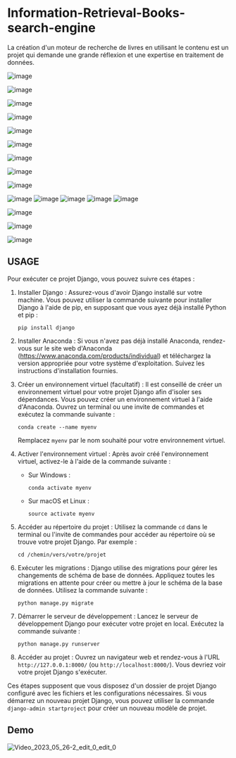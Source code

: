 # Information-Retrieval-Books-search-engine
La création d'un moteur de recherche de livres en utilisant le contenu est un projet qui demande une grande réflexion et une expertise en traitement de données.



![image](https://github.com/SanaeBelfrouh/Information-Retrieval-Books-search-engine/assets/116807307/b8826a5f-9414-4ae3-b80f-68733fe8c829)

![image](https://github.com/SanaeBelfrouh/Information-Retrieval-Books-search-engine/assets/116807307/6ed21471-b248-407e-8f1f-19cb8a28e9e1)

![image](https://github.com/SanaeBelfrouh/Information-Retrieval-Books-search-engine/assets/116807307/619e8ae4-549b-4ade-8742-879d3ba7db83)


![image](https://github.com/SanaeBelfrouh/Information-Retrieval-Books-search-engine/assets/116807307/d5963493-ef48-40a7-b051-c30bba180088)

![image](https://github.com/SanaeBelfrouh/Information-Retrieval-Books-search-engine/assets/116807307/3a817d86-0b7f-4547-b09c-e80140fa1cdb)

![image](https://github.com/SanaeBelfrouh/Information-Retrieval-Books-search-engine/assets/116807307/2955fcf3-50f3-4466-a6c4-2debeab16da9)

![image](https://github.com/SanaeBelfrouh/Information-Retrieval-Books-search-engine/assets/116807307/d1af4356-56ed-4096-88ca-053bf74ba618)

![image](https://github.com/SanaeBelfrouh/Information-Retrieval-Books-search-engine/assets/116807307/bdab4386-5abb-426c-84e7-081ce0adfceb)


![image](https://github.com/SanaeBelfrouh/Information-Retrieval-Books-search-engine/assets/116807307/79e9b479-a158-4ff2-b7ab-796973a37e1b)


![image](https://github.com/SanaeBelfrouh/Information-Retrieval-Books-search-engine/assets/116807307/4de8297d-7578-411b-a963-d1acb8943c9e)
![image](https://github.com/SanaeBelfrouh/Information-Retrieval-Books-search-engine/assets/116807307/a92927ac-c3d1-41ec-8a6b-db3e718ea389)
![image](https://github.com/SanaeBelfrouh/Information-Retrieval-Books-search-engine/assets/116807307/762117e4-8071-4b0b-96af-33a0f0c517fe)
![image](https://github.com/SanaeBelfrouh/Information-Retrieval-Books-search-engine/assets/116807307/ddcc4d4f-ab7d-4d61-8ea5-2d06ab6d6e3f)
![image](https://github.com/SanaeBelfrouh/Information-Retrieval-Books-search-engine/assets/116807307/026b6e3d-1e5e-408a-9da3-3ac6a0a3144a)

![image](https://github.com/SanaeBelfrouh/Information-Retrieval-Books-search-engine/assets/116807307/c8ae7261-2e69-41f2-a383-61a79728fc0b)
     
![image](https://github.com/SanaeBelfrouh/Information-Retrieval-Books-search-engine/assets/116807307/e6a76359-edbf-4fbc-b837-a44eaebec094)


![image](https://github.com/SanaeBelfrouh/Information-Retrieval-Books-search-engine/assets/116807307/95c027c9-0b16-4616-929a-177b61e7fc1b)

## USAGE
Pour exécuter ce projet Django, vous pouvez suivre ces étapes :

1. Installer Django : Assurez-vous d'avoir Django installé sur votre machine. Vous pouvez utiliser la commande suivante pour installer Django à l'aide de pip, en supposant que vous ayez déjà installé Python et pip :
   ```
   pip install django
   ```

2. Installer Anaconda : Si vous n'avez pas déjà installé Anaconda, rendez-vous sur le site web d'Anaconda (https://www.anaconda.com/products/individual) et téléchargez la version appropriée pour votre système d'exploitation. Suivez les instructions d'installation fournies.

3. Créer un environnement virtuel (facultatif) : Il est conseillé de créer un environnement virtuel pour votre projet Django afin d'isoler ses dépendances. Vous pouvez créer un environnement virtuel à l'aide d'Anaconda. Ouvrez un terminal ou une invite de commandes et exécutez la commande suivante :
   ```
   conda create --name myenv
   ```
   Remplacez `myenv` par le nom souhaité pour votre environnement virtuel.

4. Activer l'environnement virtuel : Après avoir créé l'environnement virtuel, activez-le à l'aide de la commande suivante :
   - Sur Windows :
     ```
     conda activate myenv
     ```
   - Sur macOS et Linux :
     ```
     source activate myenv
     ```

5. Accéder au répertoire du projet : Utilisez la commande `cd` dans le terminal ou l'invite de commandes pour accéder au répertoire où se trouve votre projet Django. Par exemple :
   ```
   cd /chemin/vers/votre/projet
   ```

6. Exécuter les migrations : Django utilise des migrations pour gérer les changements de schéma de base de données. Appliquez toutes les migrations en attente pour créer ou mettre à jour le schéma de la base de données. Utilisez la commande suivante :
   ```
   python manage.py migrate
   ```

7. Démarrer le serveur de développement : Lancez le serveur de développement Django pour exécuter votre projet en local. Exécutez la commande suivante :
   ```
   python manage.py runserver
   ```

8. Accéder au projet : Ouvrez un navigateur web et rendez-vous à l'URL `http://127.0.0.1:8000/` (ou `http://localhost:8000/`). Vous devriez voir votre projet Django s'exécuter.

Ces étapes supposent que vous disposez d'un dossier de projet Django configuré avec les fichiers et les configurations nécessaires. Si vous démarrez un nouveau projet Django, vous pouvez utiliser la commande `django-admin startproject` pour créer un nouveau modèle de projet.
## Demo
      
![Video_2023_05_26-2_edit_0_edit_0](https://github.com/SanaeBelfrouh/Information-Retrieval-Books-search-engine/assets/116807307/68c28de2-90ae-4843-b76e-8fc09ebf642f)

